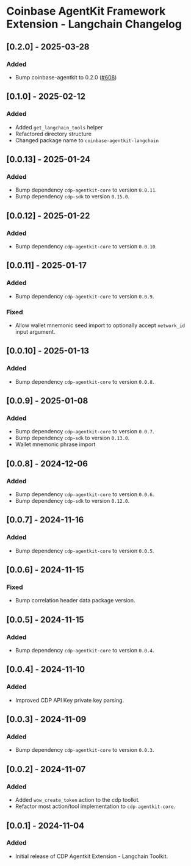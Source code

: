 # Coinbase AgentKit Framework Extension - Langchain Changelog

<!-- towncrier release notes start -->

## [0.2.0] - 2025-03-28

### Added

- Bump coinbase-agentkit to 0.2.0 ([#608](https://github.com/coinbase/agentkit/pull/608))


## [0.1.0] - 2025-02-12

### Added

- Added `get_langchain_tools` helper
- Refactored directory structure
- Changed package name to `coinbase-agentkit-langchain`

## [0.0.13] - 2025-01-24

### Added

- Bump dependency `cdp-agentkit-core` to version `0.0.11`.
- Bump dependency `cdp-sdk` to version `0.15.0`.

## [0.0.12] - 2025-01-22

### Added

- Bump dependency `cdp-agentkit-core` to version `0.0.10`.

## [0.0.11] - 2025-01-17

### Added

- Bump dependency `cdp-agentkit-core` to version `0.0.9`.

### Fixed

- Allow wallet mnemonic seed import to optionally accept `network_id` input argument.

## [0.0.10] - 2025-01-13

### Added

- Bump dependency `cdp-agentkit-core` to version `0.0.8`.

## [0.0.9] - 2025-01-08

### Added

- Bump dependency `cdp-agentkit-core` to version `0.0.7`.
- Bump dependency `cdp-sdk` to version `0.13.0`.
- Wallet mnemonic phrase import

## [0.0.8] - 2024-12-06

### Added

- Bump dependency `cdp-agentkit-core` to version `0.0.6`.
- Bump dependency `cdp-sdk` to version `0.12.0`.

## [0.0.7] - 2024-11-16

### Added

- Bump dependency `cdp-agentkit-core` to version `0.0.5`.

## [0.0.6] - 2024-11-15

### Fixed

- Bump correlation header data package version.

## [0.0.5] - 2024-11-15

### Added

- Bump dependency `cdp-agentkit-core` to version `0.0.4`.

## [0.0.4] - 2024-11-10

### Added

- Improved CDP API Key private key parsing.

## [0.0.3] - 2024-11-09

### Added

- Bump dependency `cdp-agentkit-core` to version `0.0.3`.

## [0.0.2] - 2024-11-07

### Added

- Added `wow_create_token` action to the cdp toolkit.
- Refactor most action/tool implementation to `cdp-agentkit-core`.

## [0.0.1] - 2024-11-04

### Added

- Initial release of CDP Agentkit Extension - Langchain Toolkit.
